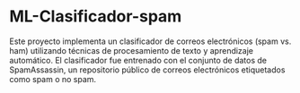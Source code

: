 # ML-Clasificador-spam
Este proyecto implementa un clasificador de correos electrónicos (spam vs. ham) utilizando técnicas de procesamiento de texto y aprendizaje automático. El clasificador fue entrenado con el conjunto de datos de SpamAssassin, un repositorio público de correos electrónicos etiquetados como spam o no spam.
